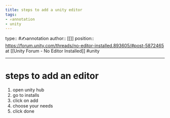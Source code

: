 ```yaml
---
title: steps to add a unity editor
tags:
- ✍️annotation
- unity
---
```


type:: #✍️annotation
author:: [[]]
position:: https://forum.unity.com/threads/no-editor-installed.893605/#post-5872465 at [[Unity Forum - No Editor Installed]]
#unity 

---

# steps to add an editor

1. open unity hub
2. go to installs
3. click on add
4. choose your needs
5. click done
